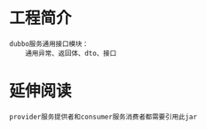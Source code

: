 # 工程简介
    dubbo服务通用接口模块：
        通用异常、返回体、dto、接口


# 延伸阅读
    provider服务提供者和consumer服务消费者都需要引用此jar
    
